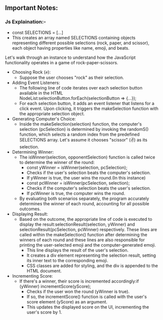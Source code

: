## Important Notes:

### Js Explaination:-
- const SELECTIONS = [...]
- This creates an array named SELECTIONS containing objects representing different possible selections (rock, paper, and scissor), each object having properties like name, emoji, and beats.

Let's walk through an instance to understand how the JavaScript functionality operates in a game of rock-paper-scissors.
* Choosing Rock (✊):
    * Suppose the user chooses "rock" as their selection.
* Adding Event Listeners:
    * The following line of code iterates over each selection button available in the HTML NodeList:selectionButton.forEach(selectionButton => {...});   
    * For each selection button, it adds an event listener that listens for a click event. Upon clicking, it triggers the makeSelection function with the appropriate selection object.
* Generating Computer's Choice:
    * Inside the makeSelection(selection) function, the computer's selection (pcSelection) is determined by invoking the randomS() function, which selects a random index from the predefined SELECTIONS array. Let's assume it chooses "scissor" (✌️) as its selection.
* Determining Winner:
    * The isWinner(selection, opponentSelection) function is called twice to determine the winner of the round:
        * const yWinner = isWinner(selection, pcSelection);
        * Checks if the user's selection beats the computer's selection.
        * If yWinner is true, the user wins the round.(In this instance)
        * const pcWinner = isWinner(pcSelection, selection);
        * Checks if the computer's selection beats the user's selection.
        * If pcWinner is true, the computer wins the round.
    * By evaluating both scenarios separately, the program accurately determines the winner of each round, accounting for all possible outcomes.
* Displaying Result:
    * Based on the outcome, the appropriate line of code is executed to display the result:selectionResult(selection, yWinner) and selectionResult(pcSelection, pcWinner) respectively. These lines are called within the makeSelection() function after determining the winners of each round and these lines are also responsible for printing the user-selected emoji and the computer-generated emoji.
        * This line displays the result of the user's selection.
        * It creates a div element representing the selection result, setting its inner text to the corresponding emoji.
        * CSS classes are added for styling, and the div is appended to the HTML document.
* Incrementing Score:
    * If there's a winner, their score is incremented accordingly:if (yWinner) incrementScore(yScore);   
        * Checks if the user won the round (yWinner is true).
        * If so, the incrementScore() function is called with the user's score element (yScore) as an argument.
        * This updates the displayed score on the UI, incrementing the user's score by 1.




